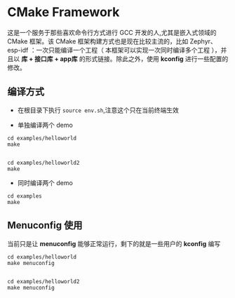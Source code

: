 # CMake Framework

这是一个服务于那些喜欢命令行方式进行 GCC 开发的人,尤其是嵌入式领域的 CMake 框架。该 CMake 框架构建方式也是现在比较主流的，比如 Zephyr、esp-idf ：一次只能编译一个工程（ 本框架可以实现一次同时编译多个工程 ），并且以 **库 + 接口库 + app库** 的形式链接。除此之外，使用 **kconfig** 进行一些配置的修改。

## 编译方式

- 在根目录下执行 `source env.sh`,注意这个只在当前终端生效

- 单独编译两个 demo

```
cd examples/helloworld
make


cd examples/helloworld2
make
```

- 同时编译两个 demo

```
cd examples
make
```

## Menuconfig 使用

当前只是让 **menuconfig** 能够正常运行，剩下的就是一些用户的 **kconfig** 编写

```
cd examples/helloworld
make menuconfig


cd examples/helloworld2
make menuconfig
```